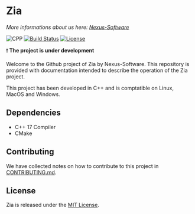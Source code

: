 # Zia
*More informations about us here: [Nexus-Software](https://nexus-software.fr)*


![CPP](https://img.shields.io/badge/C++-17-blue.svg)
[![Build Status](https://travis-ci.org/AEnguerrand/cpp_zia.svg?branch=master)](https://travis-ci.org/AEnguerrand/cpp_zia)
[![License](https://img.shields.io/badge/license-MIT-blue.svg)](https://opensource.org/licenses/MIT)

:exclamation: **The project is under development**

Welcome to the Github project of Zia by Nexus-Software.
This repository is provided with documentation intended to describe the operation of the Zia project.

This project has been developed in C++ and is comptatible on Linux, MacOS and Windows.

## Dependencies

- C++ 17 Compiler
- CMake

## Contributing

We have collected notes on how to contribute to this project in [CONTRIBUTING.md].

[CONTRIBUTING.md]: CONTRIBUTING.md

## License

Zia is released under the [MIT License](http://www.opensource.org/licenses/MIT).
